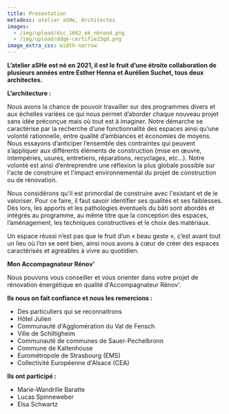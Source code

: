 ```yaml
---
title: Presentation
metadesc: atelier aSHe, Architectes
images:
  - /img/upload/dsc_1662_ok_nbrond.png
  - /img/upload/ddqe-certifie23gd.png
image_extra_css: width-narrow
---
```

**L’atelier aSHe est né en 2021, il est le fruit d’une étroite collaboration de plusieurs années entre Esther Henna et Aurélien Suchet, tous deux architectes.**   

**L’architecture :**

Nous avons la chance de pouvoir travailler sur des programmes divers et aux échelles variées ce qui nous permet d’aborder chaque nouveau projet sans idée préconçue mais où tout est à imaginer. Notre démarche se caractérise par la recherche d’une fonctionnalité des espaces ainsi qu’une volonté rationnelle, entre qualité d’ambiances et économies de moyens. Nous essayons d’anticiper l’ensemble des contraintes qui peuvent s’appliquer aux différents éléments de construction (mise en œuvre, intempéries, usures, entretiens, réparations, recyclages, etc…). Notre volonté est ainsi d’entreprendre une réflexion la plus globale possible sur l'acte de construire et l'impact environnemental du projet de construction ou de rénovation. 

Nous considérons qu'il est primordial de construire avec l'existant e﻿t de le valoriser. Pour ce faire, il faut savoir identifier ses qualités et ses faiblesses. Dès lors, les apports et les pathologies éventuels du bâti sont abordés et intégrés au programme, au même titre que la conception des espaces, l’aménagement, les techniques constructives et le choix des matériaux.

Un espace réussi n’est pas que le fruit d’un « beau geste », c’est avant tout un lieu où l’on se sent bien, ainsi nous avons à cœur de créer des espaces caractérisés et agréables à vivre au quotidien. 



**M﻿on Accompagnateur Rénov'**

Nous pouvons vous conseiller et vous orienter dans votre projet de rénovation énergétique en qualité d'Accompagnateur Rénov'. 



**I﻿ls nous on fait confiance et nous les remercions :** 

* Des particuliers qui se reconnaitrons
* H﻿ôtel Julien
* C﻿ommunauté d'Agglomération du Val de Fensch
* V﻿ille de Schiltigheim
* C﻿ommunauté de communes de Sauer-Pechelbronn
* C﻿ommune de Kaltenhouse
* E﻿urométropole de Strasbourg (EMS)
* C﻿ollectivité Européenne d'Alsace (CEA)



**I﻿ls ont participé :** 

* Marie-Wandrille Baratte
* L﻿ucas Spinneweber
* Elsa Schwartz